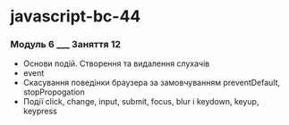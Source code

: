 # javascript-bc-44

### Модуль 6 **\_\_\_** Заняття 12

- Основи подій. Створення та видалення слухачів
- event
- Скасування поведінки браузера за замовчуванням preventDefault, stopPropogation
- Події click, change, input, submit, focus, blur і keydown, keyup, keypress
